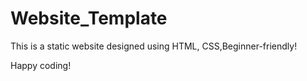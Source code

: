 # Website_Template
This is a static website designed using HTML, CSS,Beginner-friendly!

Happy coding!

